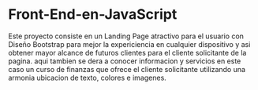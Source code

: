 # Front-End-en-JavaScript
Este proyecto consiste en un Landing Page atractivo para el usuario con Diseño Bootstrap para mejor la expericiencia en cualquier dispositivo y asi obtener mayor alcance de futuros clientes para el cliente solicitante de la pagina. 
aqui tambien se dera a conocer informacion y servicios en este caso un curso de finanzas que ofrece el cliente solicitante utilizando una armonia ubicacion de texto, colores e imagenes. 
